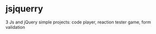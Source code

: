 # jsjquerry
3 Js and  jQuery  simple projects: 
code player, reaction tester game, form validation  

